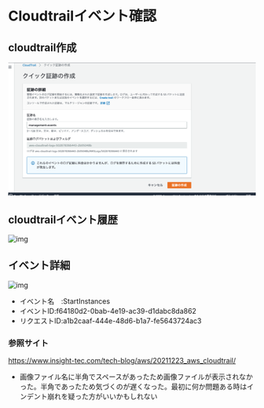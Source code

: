 # Cloudtrailイベント確認

## cloudtrail作成

![img](画像ファイル/cloudtrail_作成画面.png)

 
## cloudtrailイベント履歴

![img](画像ファイル/cloudtrail_イベント履歴画面.png)

## イベント詳細

![img](画像ファイル/cloudtrail_イベント詳細.png)

- イベント名　:StartInstances
- イベントID:f64180d2-0bab-4e19-ac39-d1dabc8da862
- リクエストID:a1b2caaf-444e-48d6-b1a7-fe5643724ac3





### 参照サイト
https://www.insight-tec.com/tech-blog/aws/20211223_aws_cloudtrail/
  
- 画像ファイル名に半角でスペースがあったため画像ファイルが表示されなかった。半角であったため気づくのが遅くなった。最初に何か問題ある時はインデント崩れを疑った方がいいかもしれない


